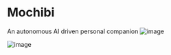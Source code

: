 # Mochibi
An autonomous AI driven personal companion
![image](https://github.com/user-attachments/assets/4342d94b-4bbf-40eb-845f-b35389e2abc5)

![image](https://github.com/user-attachments/assets/4a23e9aa-1683-4845-82f7-06a8223d01c9)
